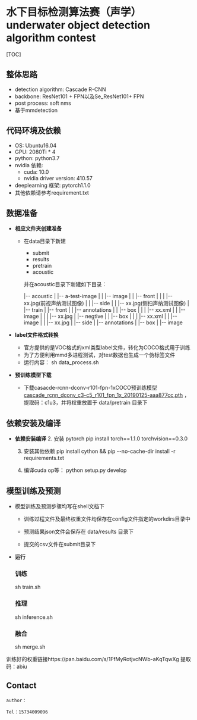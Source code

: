# 水下目标检测算法赛（声学）  underwater object detection algorithm contest 

[TOC]

## 整体思路
   + detection algorithm: Cascade R-CNN 
   + backbone: ResNet101 + FPN以及Se_ResNet101+ FPN
   + post process: soft nms
   + 基于mmdetection

## 代码环境及依赖

+ OS: Ubuntu16.04
+ GPU: 2080Ti * 4
+ python: python3.7
+ nvidia 依赖:
   - cuda: 10.0
   - nvidia driver version: 410.57
+ deeplearning 框架: pytorch1.1.0
+ 其他依赖请参考requirement.txt

## 数据准备

- **相应文件夹创建准备**

  - 在data目录下新建

    - submit
    - results
    - pretrain
    - acoustic
    
    并在acoustic目录下新建如下目录：
 
      |-- acoustic
      |   |-- a-test-image
      |   |   |-- image
      |   |       |-- front
      |   |       |   |-- xx.jpg(前视声纳测试图像)
      |   |       |-- side
      |   |           |-- xx.jpg(侧扫声纳测试图像)
      |   |-- train
      |       |-- front
      |       |   |-- annotations
      |       |   |-- box
      |       |   |   |-- xx.xml
      |       |   |-- image
      |       |   |   |-- xx.jpg
      |       |-- negtive
      |       |   |-- box
      |       |   |   |-- xx.xml
      |       |   |-- image
      |       |       |-- xx.jpg
      |       |-- side
      |           |-- annotations
      |           |-- box
      |           |-- image
    
- **label文件格式转换**

  - 官方提供的是VOC格式的xml类型label文件，转化为COCO格式用于训练
  - 为了方便利用mmd多进程测试，对test数据也生成一个伪标签文件
  - 运行内容：
    sh data_process.sh

- **预训练模型下载**
  
  - 下载casacde-rcnn-dconv-r101-fpn-1xCOCO预训练模型[cascade_rcnn_dconv_c3-c5_r101_fpn_1x_20190125-aaa877cc.pth](https://pan.baidu.com/s/12NbxkQpeoIDQtlrZ8szwIg
  ) ，提取码：c1u3，并将权重放置于 data/pretrain 目录下
## 依赖安装及编译


- **依赖安装编译**
   2. 安装 pytorch
        pip install torch==1.1.0 torchvision==0.3.0
        
   3. 安装其他依赖
        pip install cython && pip --no-cache-dir install -r requirements.txt

   4. 编译cuda op等：
        python setup.py develop


## 模型训练及预测

   - 模型训练及预测步骤均写在shell文档下

     - 训练过程文件及最终权重文件均保存在config文件指定的workdirs目录中

     
     - 预测结果json文件会保存在 data/results 目录下
     - 提交的csv文件在submit目录下

- **运行**
   
  ### 训练
    sh train.sh
  ### 推理
    sh inference.sh
  ### 融合
    sh merge.sh
    
训练好的权重链接https://pan.baidu.com/s/1FfMyRotjvcNWb-aKqTqwXg  提取码：abiu 

## Contact

    author：
    
    Tel：15734009096
